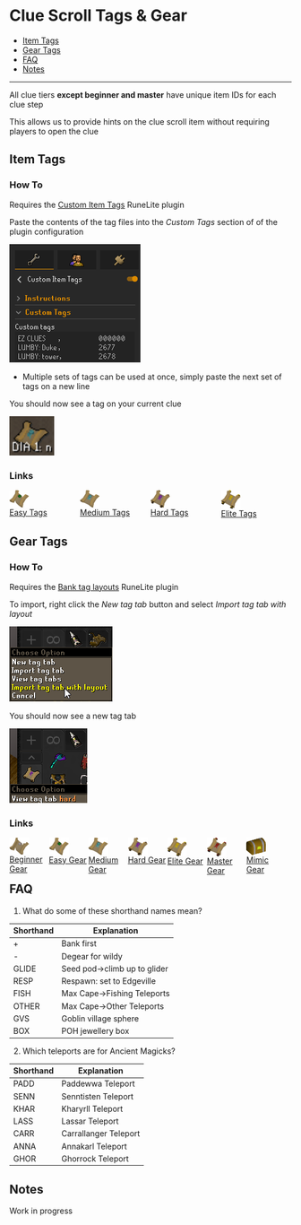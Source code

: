 # Clue Scroll Tags & Gear

- [Item Tags](#item-tags)
- [Gear Tags](#gear-tags)
- [FAQ](#faq)
- [Notes](#notes)

---

All clue tiers **except beginner and master** have unique item IDs for each clue step

This allows us to provide hints on the clue scroll item without requiring players to open the clue

## Item Tags

### How To

Requires the [Custom Item Tags](https://runelite.net/plugin-hub/show/custom-item-tags) RuneLite plugin

Paste the contents of the tag files into the *Custom Tags* section of of the plugin configuration

![Item Tag Config](Docs/Item%20Tag%20Config.png)

- Multiple sets of tags can be used at once, simply paste the next set of tags on a new line

You should now see a tag on your current clue

![Item Tag Example](Docs/Item%20Tag%20Example.png)

### Links

<div style="padding-bottom:50px">
    <div style="float: left; width: 25%;">
        <img style="vertical-align:middle" src="Docs/icons/Clue_scroll_(easy)_detail.webp" width="35">
        <br/>
        <a href="Easy/Easy%20Clue%20Tags.yml">Easy Tags</a>
    </div>
    <div style="float: left; width: 25%;">
        <img style="vertical-align:middle" src="Docs/icons/Clue_scroll_(medium)_detail.webp" width="35">
        <br/>
        <a href="Medium/Medium%20Clue%20Tags.yml">Medium Tags</a>
    </div>
    <div style="float: left; width: 25%;">
        <img style="vertical-align:middle" src="Docs/icons/Clue_scroll_(hard)_detail.webp" width="35">
        <br/>
        <a href="Hard/Hard%20Clue%20Tags.yml">Hard Tags</a>
    </div>
    <div style="float: left; width: 25%;">
        <img style="vertical-align:middle" src="Docs/icons/Clue_scroll_(elite)_detail.webp" width="35">
        <br/>
        <a href="Elite/Elite%20Clue%20Tags.yml">Elite Tags</a>
    </div>
</div>

## Gear Tags

### How To

Requires the [Bank tag layouts](https://runelite.net/plugin-hub/show/bank-tag-layouts) RuneLite plugin

To import, right click the *New tag tab* button and select *Import tag tab with layout*

![Bank Tag Import](Docs/Bank%20Tag%20Import.png)

You should now see a new tag tab

![Bank Tag Example](Docs/Bank%20Tag%20Example.png)

### Links

<div style="padding-bottom:50px">
    <div style="float: left; width: 14%;">
        <img style="vertical-align:middle" src="Docs/icons/Clue_scroll_(beginner)_detail.webp" width="35">
        <br/>
        <a href="Beginner/Gear/README.md">Beginner Gear</a>
    </div>
    <div style="float: left; width: 14%;">
        <img style="vertical-align:middle" src="Docs/icons/Clue_scroll_(easy)_detail.webp" width="35">
        <br/>
        <a href="Easy/Gear/README.md">Easy Gear</a>
    </div>
    <div style="float: left; width: 14%;">
        <img style="vertical-align:middle" src="Docs/icons/Clue_scroll_(medium)_detail.webp" width="35">
        <br/>
        <a href="Medium/Gear/README.md">Medium Gear</a>
    </div>
    <div style="float: left; width: 14%;">
        <img style="vertical-align:middle" src="Docs/icons/Clue_scroll_(hard)_detail.webp" width="35">
        <br/>
        <a href="Hard/Gear/README.md">Hard Gear</a>
    </div>
    <div style="float: left; width: 14%;">
        <img style="vertical-align:middle" src="Docs/icons/Clue_scroll_(elite)_detail.webp" width="35">
        <br/>
        <a href="Elite/Gear/README.md">Elite Gear</a>
    </div>
        <div style="float: left; width: 14%;">
        <img style="vertical-align:middle" src="Docs/icons/Clue_scroll_(master)_detail.webp" width="35">
        <br/>
        <a href="Master/Gear/README.md">Master Gear</a>
    </div>
    <div style="float: left; width: 14%;">
        <img style="vertical-align:middle" src="Docs/icons/Mimic_detail.webp" width="35">
        <br/>
        <a href="Mimic/Gear/README.md">Mimic Gear</a>
    </div>
</div>

## FAQ

1. What do some of these shorthand names mean?

| Shorthand | Explanation                      |
| --------- | -------------------------------- |
| +         | Bank first                       |
| -         | Degear for wildy                 |
| GLIDE     | Seed pod&rarr;climb up to glider |
| RESP      | Respawn: set to Edgeville        |
| FISH      | Max Cape&rarr;Fishing Teleports  |
| OTHER     | Max Cape&rarr;Other Teleports    |
| GVS       | Goblin village sphere            |
| BOX       | POH jewellery box                |

2. Which teleports are for Ancient Magicks?

| Shorthand | Explanation           |
| --------- | --------------------- |
| PADD      | Paddewwa Teleport     |
| SENN      | Senntisten Teleport   |
| KHAR      | Kharyrll Teleport     |
| LASS      | Lassar Teleport       |
| CARR      | Carrallanger Teleport |
| ANNA      | Annakarl Teleport     |
| GHOR      | Ghorrock Teleport     |

## Notes

Work in progress
